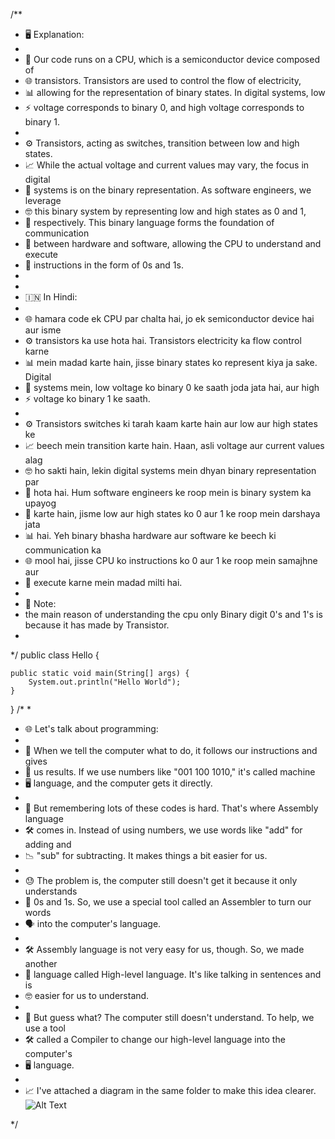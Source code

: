 /**
 * 🖥️ Explanation:
 * 
 * 🤖 Our code runs on a CPU, which is a semiconductor device composed of
 * 🌐 transistors. Transistors are used to control the flow of electricity,
 * 📊 allowing for the representation of binary states. In digital systems, low
 * ⚡ voltage corresponds to binary 0, and high voltage corresponds to binary 1.
 * 
 * ⚙️ Transistors, acting as switches, transition between low and high states.
 * 📈 While the actual voltage and current values may vary, the focus in digital
 * 🧠 systems is on the binary representation. As software engineers, we leverage
 * 🤓 this binary system by representing low and high states as 0 and 1,
 * 👾 respectively. This binary language forms the foundation of communication
 * 📡 between hardware and software, allowing the CPU to understand and execute
 * 🔄 instructions in the form of 0s and 1s.
 * 
 * 
 * 🇮🇳 In Hindi:
 * 
 * 🌐 hamara code ek CPU par chalta hai, jo ek semiconductor device hai aur isme
 * ⚙️ transistors ka use hota hai. Transistors electricity ka flow control karne
 * 📊 mein madad karte hain, jisse binary states ko represent kiya ja sake. Digital
 * 🧠 systems mein, low voltage ko binary 0 ke saath joda jata hai, aur high
 * ⚡ voltage ko binary 1 ke saath.
 * 
 * ⚙️ Transistors switches ki tarah kaam karte hain aur low aur high states ke
 * 📈 beech mein transition karte hain. Haan, asli voltage aur current values alag
 * 🤓 ho sakti hain, lekin digital systems mein dhyan binary representation par
 * 📡 hota hai. Hum software engineers ke roop mein is binary system ka upayog
 * 🔄 karte hain, jisme low aur high states ko 0 aur 1 ke roop mein darshaya jata
 * 📊 hai. Yeh binary bhasha hardware aur software ke beech ki communication ka
 * 🌐 mool hai, jisse CPU ko instructions ko 0 aur 1 ke roop mein samajhne aur
 * 🔄 execute karne mein madad milti hai.
 * 
 * 📝 Note:
 * the main reason of understanding the cpu only Binary digit 0's and 1's is because it has made by Transistor.
 * 
 */
public class Hello {

    public static void main(String[] args) {
        System.out.println("Hello World");
    }

}
/*
 * 
 * 🌐 Let's talk about programming:
 * 
 * 🤖 When we tell the computer what to do, it follows our instructions and gives
 * 🎯 us results. If we use numbers like "001 100 1010," it's called machine
 * 🖥️ language, and the computer gets it directly.
 * 
 * 🤔 But remembering lots of these codes is hard. That's where Assembly language
 * 🛠️ comes in. Instead of using numbers, we use words like "add" for adding and
 * 📉 "sub" for subtracting. It makes things a bit easier for us.
 * 
 * 😓 The problem is, the computer still doesn't get it because it only understands
 * 🔄 0s and 1s. So, we use a special tool called an Assembler to turn our words
 * 🗣️ into the computer's language.
 * 
 * 🛠️ Assembly language is not very easy for us, though. So, we made another
 * 📝 language called High-level language. It's like talking in sentences and is
 * 🤓 easier for us to understand.
 * 
 * 🤖 But guess what? The computer still doesn't understand. To help, we use a tool
 * 🛠️ called a Compiler to change our high-level language into the computer's
 * 🖥️ language.
 * 
 * 📈 I've attached a diagram in the same folder to make this idea clearer.
 ![Alt Text](/1.%20📘%20Detailed%20Explained%20Java%20Programming/image.jpg)


 */
